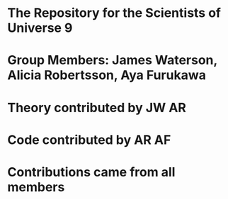 # The Repository for the Scientists of Universe 9
# Group Members: James Waterson, Alicia Robertsson, Aya Furukawa
# Theory contributed by JW AR
# Code contributed by AR AF
# Contributions came from all members

